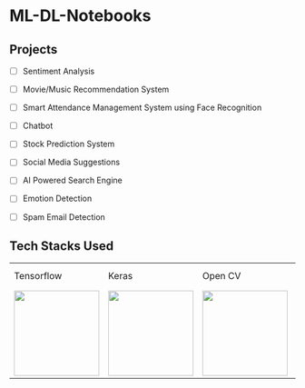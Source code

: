 # ML-DL-Notebooks

## Projects 

- [ ] Sentiment Analysis
- [ ] Movie/Music Recommendation System
- [ ] Smart Attendance Management System using Face Recognition
- [ ] Chatbot
- [ ] Stock Prediction System
- [ ] Social Media Suggestions
- [ ] AI Powered Search Engine
- [ ] Emotion Detection
- [ ] Spam Email Detection


## Tech Stacks Used

<table>
  <tr>
    <td>Tensorflow</td>
     <td>Keras</td>
     <td>Open CV</td>
     <td>Natural Language Processing</td>
     <td>Scikit Learn</td>

  </tr>
  <tr>
    <td><img src="https://user-images.githubusercontent.com/84091455/211192737-a5712746-ae95-453e-970c-3460bd5e89bd.png" height="150" width="150"/></td>
    <td><img src="https://user-images.githubusercontent.com/84091455/211192740-dbfdd28d-7283-4cb8-abaa-4a97a5912edd.png" height="150" width="150"/></td>
    <td><img src="https://user-images.githubusercontent.com/84091455/211192748-2b0d2238-b825-40d4-8489-c439baacf633.png" height="150" width="150"/></td>
    <td><img src="https://user-images.githubusercontent.com/84091455/211193459-2ecdf1e2-fe61-4f5d-b0b9-c370c773262c.png" height="150" width="150"/></td>
    <td><img src="https://user-images.githubusercontent.com/84091455/211193468-ce3a068f-4cc6-44db-bbb0-b6e29efda4cc.png" height="150" width="150"/></td>
  </tr>
 </table>
 
 

